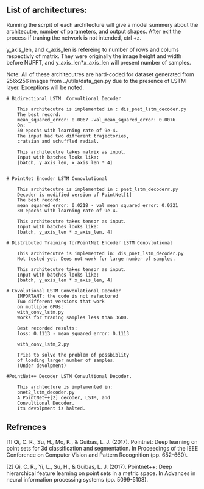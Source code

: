 ## List of architectures:

Running the scrpit  of each architecture will give a model summery about the
architecutre, number of parameters, and output shapes. After exit the process
if traning the network is not intended, ctrl +z.

y_axis_len, and x_axis_len is refereing to number
of rows and colums respectivly of matrix.
They were originally the image height and width
before NUFFT, and y_axis_len*x_axis_len
will present number of samples.

Note: All of these architecutres are hard-coded for dataset
generated from 256x256 images from ../utils/data_gen.py
due to the presence of LSTM layer. Exceptions will be noted.

    # Bidirectional LSTM  Convultional Decoder

        This architecutre is implemented in : dis_pnet_lstm_decoder.py
        The best record:
        mean_squared_error: 0.0067 -val_mean_squared_error: 0.0076
        On:
        50 epochs with learning rate of 9e-4.
        The input had two different trajectories,
        cratsian and schuffled radial.
        
        This architecutre takes matrix as input.
        Input with batches looks like:
        [batch, y_axis_len, x_axis_len * 4]
    

    # PointNet Encoder LSTM Conovlutional

        This architecutre is implemented in : pnet_lstm_decoderr.py
        Decoder is modified version of PointNet[1] 
        The best record:
        mean_squared_error: 0.0218 - val_mean_squared_error: 0.0221
        30 epochs with learning rate of 9e-4.
    
        This architecutre takes tensor as input.
        Input with batches looks like:
        [batch, y_axis_len * x_axis_len, 4]

    # Distributed Training forPointNet Encoder LSTM Conovlutional

        This architecutre is implemented in: dis_pnet_lstm_decoder.py
        Not tested yet. Deos not work for large number of samples.

        This architecutre takes tensor as input.
        Input with batches looks like:
        [batch, y_axis_len * x_axis_len, 4]

    # Covolutional LSTM Convoulational Decoder
        IMPORTANT: the code is not refactored
        Two different versions that work
        on mutliple GPUs:
        with_conv_lstm.py
        Works for traning samples less than 3600.

        Best recorded results:
        loss: 0.1113 - mean_squared_error: 0.1113

        with_conv_lstm_2.py
        
        Tries to solve the problem of possbiblity 
        of loading larger number of samples.
        (Under devolpment)

    #PointNet++ Decoder LSTM Convultional Decoder.

        This archtecture is implemented in:
        pnet2_lstm_decoder.py
        A PointNet++[2] decoder, LSTM, and 
        Convultional Decoder.
        Its devolpment is halted.







## Refrences

[1] 
Qi, C. R., Su, H., Mo, K., & Guibas, L. J. (2017). Pointnet: Deep learning on point sets for 3d classification and segmentation. In Proceedings of the IEEE Conference on Computer Vision and Pattern Recognition (pp. 652-660).

[2]
Qi, C. R., Yi, L., Su, H., & Guibas, L. J. (2017). Pointnet++: Deep hierarchical feature learning on point sets in a metric space. In Advances in neural information processing systems (pp. 5099-5108).